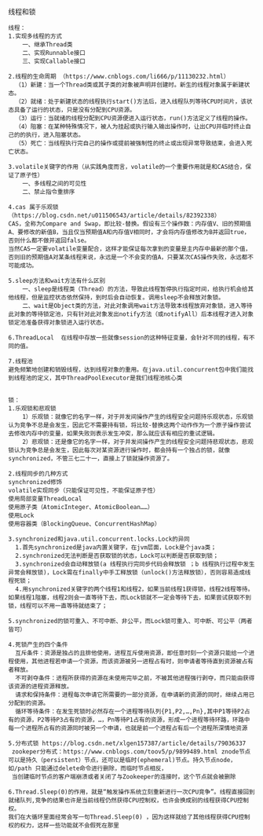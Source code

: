 线程和锁

    线程：
    1.实现多线程的方式
        一、继承Thread类
        二、实现Runnable接口
        三、实现Callable接口
        
    2.线程的生命周期 （https://www.cnblogs.com/li666/p/11130232.html）
      （1）新建：当一个Thread类或其子类的对象被声明并创建时。新生的线程对象属于新建状态。    
      （2）就绪：处于新建状态的线程执行start()方法后，进入线程队列等待CPU时间片，该状态具备了运行的状态，只是没有分配到CPU资源。    
      （3）运行：当就绪的线程分配到CPU资源便进入运行状态，run()方法定义了线程的操作。  
      （4）阻塞：在某种特殊情况下，被人为挂起或执行输入输出操作时，让出CPU并临时终止自己的的执行，进入阻塞状态。
      （5）死亡：当线程执行完自己的操作或提前被强制性的终止或出现异常导致结束，会进入死亡状态。
      
    3.volatile关键字的作用（从实践角度而言，volatile的一个重要作用就是和CAS结合，保证了原子性）
        一、多线程之间的可见性
        二、禁止指令重排序
        
    4.cas 属于乐观锁 （https://blog.csdn.net/u011506543/article/details/82392338）
    CAS，全称为Compare and Swap，即比较-替换。假设有三个操作数：内存值V、旧的预期值A、要修改的新值B，当且仅当预期值A和内存值V相同时，才会将内存值修改为B并返回true，否则什么都不做并返回false。
    当然CAS一定要volatile变量配合，这样才能保证每次拿到的变量是主内存中最新的那个值，否则旧的预期值A对某条线程来说，永远是一个不会变的值A，只要某次CAS操作失败，永远都不可能成功。
    
    5.sleep方法和wait方法有什么区别 
        一、sleep是线程类（Thread）的方法，导致此线程暂停执行指定时间，给执行机会给其他线程，但是监控状态依然保持，到时后会自动恢复。调用sleep不会释放对象锁。
        二、wait是Object类的方法，对此对象调用wait方法导致本线程放弃对象锁，进入等待此对象的等待锁定池，只有针对此对象发出notify方法（或notifyAll）后本线程才进入对象锁定池准备获得对象锁进入运行状态。
        
    6.ThreadLocal  在线程中存放一些就像session的这种特征变量，会针对不同的线程，有不同的值。
    
    7.线程池
    避免频繁地创建和销毁线程，达到线程对象的重用。在java.util.concurrent包中我们能找到线程池的定义，其中ThreadPoolExecutor是我们线程池核心类
    
    
    锁：
    1.乐观锁和悲观锁
        1）乐观锁：就像它的名字一样，对于并发间操作产生的线程安全问题持乐观状态，乐观锁认为竞争不总是会发生，因此它不需要持有锁，将比较-替换这两个动作作为一个原子操作尝试去修改内存中的变量，如果失败则表示发生冲突，那么就应该有相应的重试逻辑。
        2）悲观锁：还是像它的名字一样，对于并发间操作产生的线程安全问题持悲观状态，悲观锁认为竞争总是会发生，因此每次对某资源进行操作时，都会持有一个独占的锁，就像synchronized，不管三七二十一，直接上了锁就操作资源了。
    
    2.线程同步的几种方式
    synchronized修饰
    volatile实现同步（只能保证可见性，不能保证原子性）
    使用局部变量ThreadLocal
    使用原子类（AtomicInteger、AtomicBoolean……）
    使用Lock
    使用容器类（BlockingQueue、ConcurrentHashMap）
    
    3.synchronized和java.util.concurrent.locks.Lock的异同
      1.首先synchronized是java内置关键字，在jvm层面，Lock是个java类；    
      2.synchronized无法判断是否获取锁的状态，Lock可以判断是否获取到锁；     
      3.synchronized会自动释放锁(a 线程执行完同步代码会释放锁 ；b 线程执行过程中发生异常会释放锁)，Lock需在finally中手工释放锁（unlock()方法释放锁），否则容易造成线程死锁；    
      4.用synchronized关键字的两个线程1和线程2，如果当前线程1获得锁，线程2线程等待。如果线程1阻塞，线程2则会一直等待下去，而Lock锁就不一定会等待下去，如果尝试获取不到锁，线程可以不用一直等待就结束了；
    
    5.synchronized的锁可重入、不可中断、非公平，而Lock锁可重入、可中断、可公平（两者皆可）
    
    4.死锁产生的四个条件
      互斥条件：资源是独占的且排他使用，进程互斥使用资源，即任意时刻一个资源只能给一个进程使用，其他进程若申请一个资源，而该资源被另一进程占有时，则申请者等待直到资源被占有者释放。
      不可剥夺条件：进程所获得的资源在未使用完毕之前，不被其他进程强行剥夺，而只能由获得该资源的进程资源释放。
      请求和保持条件：进程每次申请它所需要的一部分资源，在申请新的资源的同时，继续占用已分配到的资源。
      循环等待条件：在发生死锁时必然存在一个进程等待队列{P1,P2,…,Pn},其中P1等待P2占有的资源，P2等待P3占有的资源，…，Pn等待P1占有的资源，形成一个进程等待环路，环路中每一个进程所占有的资源同时被另一个申请，也就是前一个进程占有后一个进程所深情地资源
      
    5.分布式锁 https://blog.csdn.net/xlgen157387/article/details/79036337 
     zookeper分布式：https://www.cnblogs.com/toov5/p/9899489.html znode节点可以是持久（persistent）节点，还可以是临时(ephemeral)节点。持久节点node，如/path 只能通过delete命令进行删除，而临时节点相反，
     当创建临时节点的客户端崩溃或者关闭了与Zookeeper的连接时，这个节点就会被删除
    
    6.Thread.Sleep(0)的作用，就是“触发操作系统立刻重新进行一次CPU竞争”。线程直接回到就绪队列,竞争的结果也许是当前线程仍然获得CPU控制权，也许会换成别的线程获得CPU控制权。
    我们在大循环里面经常会写一句Thread.Sleep(0) ，因为这样就给了其他线程获得CPU控制权的权力，这样一些功能就不会假死在那里